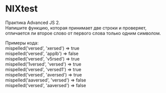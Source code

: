# NIXtest

Практика Advanced JS 2.<br/>
Напишите функцию, которая принимает две строки и проверяет, отличается ли второе слово от первого слова только одним символом.<br/>

Примеры кода:<br/>
   mispelled('versed', 'xersed') => true<br/>
   mispelled('versed', 'applb') => false<br/>
   mispelled('versed', 'v5rsed') => true<br/>
   mispelled('1versed', 'versed') => true<br/>
   mispelled('versed', 'versed1') => true<br/>
   mispelled('versed', 'aversed') => true<br/>
   mispelled('aaversed', 'versed') => false<br/>
   mispelled('versed', 'aaversed') => false
